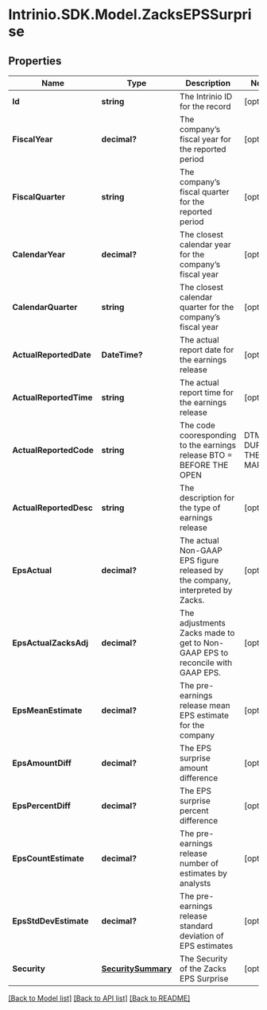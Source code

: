 # Intrinio.SDK.Model.ZacksEPSSurprise
## Properties

Name | Type | Description | Notes
------------ | ------------- | ------------- | -------------
**Id** | **string** | The Intrinio ID for the record | [optional] 
**FiscalYear** | **decimal?** | The company’s fiscal year for the reported period | [optional] 
**FiscalQuarter** | **string** | The company’s fiscal quarter for the reported period | [optional] 
**CalendarYear** | **decimal?** | The closest calendar year for the company’s fiscal year | [optional] 
**CalendarQuarter** | **string** | The closest calendar quarter for the company’s fiscal year | [optional] 
**ActualReportedDate** | **DateTime?** | The actual report date for the earnings release | [optional] 
**ActualReportedTime** | **string** | The actual report time for the earnings release | [optional] 
**ActualReportedCode** | **string** | The code cooresponding to the earnings release  BTO &#x3D; BEFORE THE OPEN | DTM &#x3D; DURING THE MARKET | AMC &#x3D; AFTER MARKET CLOSE | [optional] 
**ActualReportedDesc** | **string** | The description for the type of earnings release | [optional] 
**EpsActual** | **decimal?** | The actual Non-GAAP EPS figure released by the company, interpreted by Zacks. | [optional] 
**EpsActualZacksAdj** | **decimal?** | The adjustments Zacks made to get to Non-GAAP EPS to reconcile with GAAP EPS. | [optional] 
**EpsMeanEstimate** | **decimal?** | The pre-earnings release mean EPS estimate for the company | [optional] 
**EpsAmountDiff** | **decimal?** | The EPS surprise amount difference | [optional] 
**EpsPercentDiff** | **decimal?** | The EPS surprise percent difference | [optional] 
**EpsCountEstimate** | **decimal?** | The pre-earnings release number of estimates by analysts | [optional] 
**EpsStdDevEstimate** | **decimal?** | The pre-earnings release standard deviation of EPS estimates | [optional] 
**Security** | [**SecuritySummary**](SecuritySummary.md) | The Security of the Zacks EPS Surprise | [optional] 

[[Back to Model list]](../README.md#documentation-for-models) [[Back to API list]](../README.md#documentation-for-api-endpoints) [[Back to README]](../README.md)

